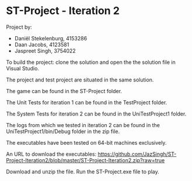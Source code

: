 # ST-Project - Iteration 2

Project by:
- Daniël Stekelenburg, 4153286
- Daan Jacobs, 4123581
- Jaspreet Singh, 3754022

To build the project: clone the solution and open the the solution file in Visual Studio.

The project and test project are situated in the same solution.

The game can be found in the ST-Project folder.

The Unit Tests for iteration 1 can be found in the TestProject folder.

The System Tests for iteration 2 can be found in the UniTestProject1 folder.

The logs from which we tested in iteration 2 can be found in the UniTestProject1/bin/Debug folder in the zip file.

The executables have been tested on 64-bit machines exclusively.

An URL to download the executables: https://github.com/JazSingh/ST-Project-Iteration2/blob/master/ST-Project-Iteration2.zip?raw=true

Download and unzip the file. Run the ST-Project.exe file to play.
